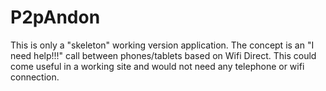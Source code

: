# P2pAndon
This is only a "skeleton" working version application.
The concept is an "I need help!!!" call between phones/tablets based on Wifi Direct.
This could come useful in a working site and would not need any telephone or wifi connection.

